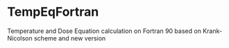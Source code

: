 # TempEqFortran
Temperature and Dose Equation calculation on Fortran 90 based on Krank-Nicolson scheme and new version
